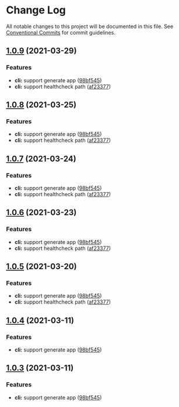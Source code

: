 # Change Log

All notable changes to this project will be documented in this file.
See [Conventional Commits](https://conventionalcommits.org) for commit guidelines.

## [1.0.9](https://github.com/cxtom/hoth/compare/@hoth/cli@1.0.2...@hoth/cli@1.0.9) (2021-03-29)


### Features

* **cli:** support generate app ([98bf545](https://github.com/cxtom/hoth/commit/98bf545e1261ca987de323a9ea1bb698253cfe19))
* **cli:** support healthcheck path ([af23377](https://github.com/cxtom/hoth/commit/af233778c2717bc7eddd6f004aa2578ec19f0168))





## [1.0.8](https://github.com/cxtom/hoth/compare/@hoth/cli@1.0.2...@hoth/cli@1.0.8) (2021-03-25)


### Features

* **cli:** support generate app ([98bf545](https://github.com/cxtom/hoth/commit/98bf545e1261ca987de323a9ea1bb698253cfe19))
* **cli:** support healthcheck path ([af23377](https://github.com/cxtom/hoth/commit/af233778c2717bc7eddd6f004aa2578ec19f0168))





## [1.0.7](https://github.com/cxtom/hoth/compare/@hoth/cli@1.0.2...@hoth/cli@1.0.7) (2021-03-24)


### Features

* **cli:** support generate app ([98bf545](https://github.com/cxtom/hoth/commit/98bf545e1261ca987de323a9ea1bb698253cfe19))
* **cli:** support healthcheck path ([af23377](https://github.com/cxtom/hoth/commit/af233778c2717bc7eddd6f004aa2578ec19f0168))





## [1.0.6](https://github.com/cxtom/hoth/compare/@hoth/cli@1.0.2...@hoth/cli@1.0.6) (2021-03-23)


### Features

* **cli:** support generate app ([98bf545](https://github.com/cxtom/hoth/commit/98bf545e1261ca987de323a9ea1bb698253cfe19))
* **cli:** support healthcheck path ([af23377](https://github.com/cxtom/hoth/commit/af233778c2717bc7eddd6f004aa2578ec19f0168))





## [1.0.5](https://github.com/cxtom/hoth/compare/@hoth/cli@1.0.2...@hoth/cli@1.0.5) (2021-03-20)


### Features

* **cli:** support generate app ([98bf545](https://github.com/cxtom/hoth/commit/98bf545e1261ca987de323a9ea1bb698253cfe19))
* **cli:** support healthcheck path ([af23377](https://github.com/cxtom/hoth/commit/af233778c2717bc7eddd6f004aa2578ec19f0168))





## [1.0.4](https://github.com/cxtom/hoth/compare/@hoth/cli@1.0.2...@hoth/cli@1.0.4) (2021-03-11)


### Features

* **cli:** support generate app ([98bf545](https://github.com/cxtom/hoth/commit/98bf545e1261ca987de323a9ea1bb698253cfe19))





## [1.0.3](https://github.com/cxtom/hoth/compare/@hoth/cli@1.0.2...@hoth/cli@1.0.3) (2021-03-11)


### Features

* **cli:** support generate app ([98bf545](https://github.com/cxtom/hoth/commit/98bf545e1261ca987de323a9ea1bb698253cfe19))
